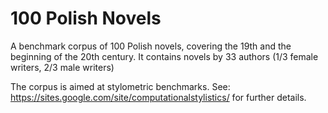 100 Polish Novels
=================

A benchmark corpus of 100 Polish novels, covering the 19th and the beginning of the 20th century. It contains novels by 33 authors (1/3 female writers, 2/3 male writers)

The corpus is aimed at stylometric benchmarks. See:
https://sites.google.com/site/computationalstylistics/
for further details.
